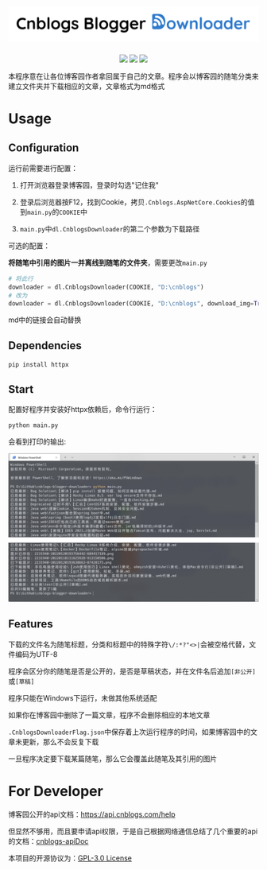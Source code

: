 <h1 align="center">
  <a href="#">
  <img src="./img/logo.png" width ="530px">
  </a>
  <br>
</h1>

<p align="center">
<a target="_blank" href="https://www.gnu.org/licenses/gpl-3.0.zh-cn.html"><img src="https://img.shields.io/badge/License-GPLv3-blue.svg"></a>  
<a href="#python3"><img src="https://img.shields.io/badge/python-v3.8-blue"></a>
<a href="https://www.python-httpx.org/"><img src="https://img.shields.io/badge/httpx-v0.22.0-brightgreen"></a>
</p>
本程序意在让各位博客园作者拿回属于自己的文章。程序会以博客园的随笔分类来建立文件夹并下载相应的文章，文章格式为md格式



# Usage

## Configuration

运行前需要进行配置：

1. 打开浏览器登录博客园，登录时勾选"记住我"

2. 登录后浏览器按F12，找到Cookie，拷贝`.Cnblogs.AspNetCore.Cookies`的值到`main.py`的`COOKIE`中

3. `main.py`中`dl.CnblogsDownloader`的第二个参数为下载路径

可选的配置：

**将随笔中引用的图片一并离线到随笔的文件夹**，需要更改`main.py`

```python
# 将此行
downloader = dl.CnblogsDownloader(COOKIE, "D:\cnblogs")
# 改为
downloader = dl.CnblogsDownloader(COOKIE, "D:\cnblogs", download_img=True)
```

md中的链接会自动替换



## Dependencies

```
pip install httpx
```



## Start

配置好程序并安装好httpx依赖后，命令行运行：

```python
python main.py
```

会看到打印的输出:

![example](./img/example.png)



## Features

下载的文件名为随笔标题，分类和标题中的特殊字符`\/:*?"<>|`会被空格代替，文件编码为UTF-8

程序会区分你的随笔是否是公开的，是否是草稿状态，并在文件名后追加`[非公开]`或`[草稿]`

程序只能在Windows下运行，未做其他系统适配

如果你在博客园中删除了一篇文章，程序不会删除相应的本地文章

`.CnblogsDownloaderFlag.json`中保存着上次运行程序的时间，如果博客园中的文章未更新，那么不会反复下载

一旦程序决定要下载某篇随笔，那么它会覆盖此随笔及其引用的图片



# For Developer

博客园公开的api文档：https://api.cnblogs.com/help

但显然不够用，而且要申请api权限，于是自己根据网络通信总结了几个重要的api的文档：[cnblogs-apiDoc](/lib/cnblogs-apiDoc.md)

本项目的开源协议为：[GPL-3.0 License](/LICENSE)